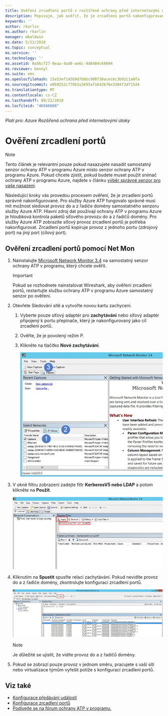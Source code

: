 ```yaml
---
title: Ověření zrcadlení portů v rozšířené ochrany před internetovými útoky pro Azure | Dokumentace Microsoftu
description: Popisuje, jak ověřit, že je zrcadlení portů nakonfigurované správně v Azure ATP
keywords: ''
author: rkarlin
ms.author: rkarlin
manager: mbaldwin
ms.date: 5/22/2018
ms.topic: conceptual
ms.service: ''
ms.technology: ''
ms.assetid: 0a56cf27-9eaa-4ad0-ae6c-9d0484c69094
ms.reviewer: bennyl
ms.suite: ems
ms.openlocfilehash: 15e53ef145b9d7bbbc980730acec6c3b92c1a0fa
ms.sourcegitcommit: e0b9252c770b3a3695af1642b76e3304f3df15d4
ms.translationtype: MT
ms.contentlocale: cs-CZ
ms.lasthandoff: 09/22/2018
ms.locfileid: "46566600"
---
```

*Platí pro: Azure Rozšířená ochrana před internetovými útoky*



# <a name="validate-port-mirroring"></a>Ověření zrcadlení portů
> [!NOTE] 
> Tento článek je relevantní pouze pokud nasazujete nasadit samostatný senzor ochrany ATP v programu Azure místo senzor ochrany ATP v programu Azure. Pokud chcete zjistit, pokud budete muset použít snímač ochrany ATP v programu Azure, najdete v článku [výběr správné senzor pro vaše nasazení](atp-capacity-planning.md#choosing-the-right-sensor-type-for-your-deployment).
 
Následující kroky vás provedou procesem ověření, že je zrcadlení portů správně nakonfigurované. Pro služby Azure ATP fungovalo správně musí mít možnost sledovat provoz do a z řadiče domény samostatného senzoru služby Azure ATP. Hlavní zdroj dat používají ochrany ATP v programu Azure je hloubková kontrola paketů síťového provozu do a z řadičů domény. Pro služby Azure ATP zobrazíte síťový provoz zrcadlení portů je potřeba nakonfigurovat. Zrcadlení portů kopíruje provoz z jednoho portu (zdrojový port) na jiný port (cílový port).

## <a name="validate-port-mirroring-using-net-mon"></a>Ověření zrcadlení portů pomocí Net Mon
1.  Nainstalujte [Microsoft Network Monitor 3.4](http://www.microsoft.com/download/details.aspx?id=4865) na samostatný senzor ochrany ATP v programu, který chcete ověřit.

    > [!IMPORTANT]
    > Pokud se rozhodnete nainstalovat Wireshark, aby ověření zrcadlení portů, restartujte službu ochrany ATP v programu Azure samostatný senzor po ověření.

2.  Otevřete Sledování sítě a vytvořte novou kartu zachycení.

    1.  Vyberte pouze síťový adaptér pro **zachytávání** nebo síťový adaptér připojený k portu přepínače, který je nakonfigurovaný jako cíl zrcadlení portů.

    2.  Ověřte, že je povolený režim P.

    3.  Klikněte na tlačítko **Nové zachytávání**.

        ![Obrázek karty Vytvořit nové zachytávání](media/atp-port-mirroring-capture.png)

3.  V okně filtru zobrazení zadejte filtr **KerberosV5 nebo LDAP** a potom klikněte na **Použít**.

    ![Obrázek použití filtru KerberosV5 nebo LDAP](media/atp-port-mirroring-filter-settings.png)

4.  Kliknutím na **Spustit** spusťte relaci zachytávání. Pokud nevidíte provoz do a z řadiče domény, zkontrolujte konfiguraci zrcadlení portů.

    ![Obrázek spuštění relace zachytávání](media/atp-port-mirroring-capture-traffic.png)

    > [!NOTE]
    > Je důležité se ujistit, že vidíte provoz do a z řadičů domény.
    

5.  Pokud se zobrazí pouze provoz v jednom směru, pracujete s vaší sítí nebo virtualizace týmům vyřešit potíže s konfigurací zrcadlení portů.

## <a name="see-also"></a>Viz také

- [Konfigurace předávání událostí](configure-event-forwarding.md)
- [Konfigurace zrcadlení portů](configure-port-mirroring.md)
- [Podívejte se na fórum ochrany ATP v programu.](https://aka.ms/azureatpcommunity)
